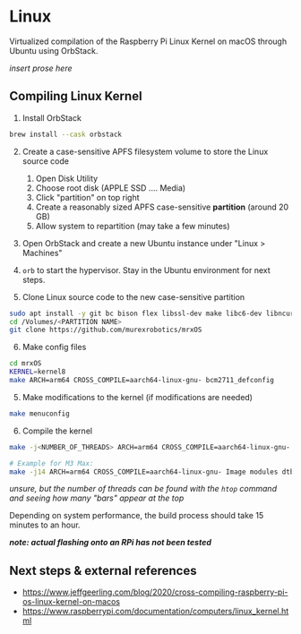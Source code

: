 # Linux

Virtualized compilation of the Raspberry Pi Linux Kernel on macOS through Ubuntu using OrbStack.

*insert prose here*

## Compiling Linux Kernel

1. Install OrbStack

```sh
brew install --cask orbstack
```

2. Create a case-sensitive APFS filesystem volume to store the Linux source code
   1. Open Disk Utility
   2. Choose root disk (APPLE SSD .... Media)
   3. Click "partition" on top right
   4. Create a reasonably sized APFS case-sensitive **partition** (around 20 GB)
   5. Allow system to repartition (may take a few minutes)
3. Open OrbStack and create a new Ubuntu instance under "Linux > Machines"

4. `orb` to start the hypervisor. Stay in the Ubuntu environment for next steps.

5. Clone Linux source code to the new case-sensitive partition

```sh
sudo apt install -y git bc bison flex libssl-dev make libc6-dev libncurses5-dev crossbuild-essential-armhf crossbuild-essential-arm64
cd /Volumes/<PARTITION NAME>
git clone https://github.com/murexrobotics/mrxOS
```

6. Make config files

```sh
cd mrxOS
KERNEL=kernel8
make ARCH=arm64 CROSS_COMPILE=aarch64-linux-gnu- bcm2711_defconfig
```

5. Make modifications to the kernel (if modifications are needed)

```sh
make menuconfig
```

6. Compile the kernel

```sh
make -j<NUMBER_OF_THREADS> ARCH=arm64 CROSS_COMPILE=aarch64-linux-gnu- Image modules dtbs
```

```sh
# Example for M3 Max:
make -j14 ARCH=arm64 CROSS_COMPILE=aarch64-linux-gnu- Image modules dtbs
```

*unsure, but the number of threads can be found with the `htop` command and seeing how many "bars" appear at the top*

Depending on system performance, the build process should take 15 minutes to an hour.

***note: actual flashing onto an RPi has not been tested***

## Next steps & external references

- https://www.jeffgeerling.com/blog/2020/cross-compiling-raspberry-pi-os-linux-kernel-on-macos
- https://www.raspberrypi.com/documentation/computers/linux_kernel.html